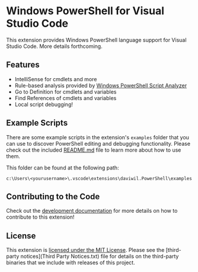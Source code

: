 # Windows PowerShell for Visual Studio Code

This extension provides Windows PowerShell language support for Visual Studio Code.
More details forthcoming.

## Features

- IntelliSense for cmdlets and more
- Rule-based analysis provided by [Windows PowerShell Script Analyzer](http://github.com/PowerShell/PSScriptAnalyzer)
- Go to Definition for cmdlets and variables
- Find References of cmdlets and variables
- Local script debugging!

## Example Scripts

There are some example scripts in the extension's `examples` folder that you can
use to discover PowerShell editing and debugging functionality.  Please
check out the included [README.md](examples/README.md) file to learn more about
how to use them.

This folder can be found at the following path:

```
c:\Users\<yourusername>\.vscode\extensions\daviwil.PowerShell\examples
```

## Contributing to the Code

Check out the [development documentation](docs/development.md) for more details
on how to contribute to this extension!

## License

This extension is [licensed under the MIT License](LICENSE).  Please see the
[third-party notices](Third Party Notices.txt) file for details on the third-party
binaries that we include with releases of this project.
